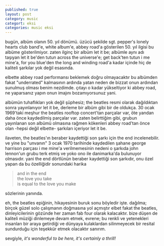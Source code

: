 ```yaml
---
published: true
layout: post
category: music
categort: eksi
categories: music eksi
---
```

bugün, albüm olanın 50. yıl dönümü. üzücü şekilde sgt. pepper's lonely hearts club band'e, white album'e, abbey road'a gösterilen 50. yıl ilgisi bu albüme gösterilmiyor. zaten ilginç bir albüm let it be; albümle aynı adı taşıyan let it be'den tutun across the universe'e; get back'ten tutun i me mine'a, for you blue'den the long and winding road'a kadar içinde hiç de kaliteli şarkılar yok değil esasında.

elbette abbey road performansı beklemek doğru olmayacaktır bu albümden fakat "underrated" kalmasının ardında yatan neden de bizzat onun ardından sunulmuş olması benim nezdimde. çıtayı o kadar yükseltiyor ki abbey road, ne yaparsanız yapın onun imajını bozamıyorsunuz yani.

albümün tuhaflıkları yok değil şüphesiz; the beatles resmi olarak dağıldıktan sonra yayınlanıyor let it be, derleme bir albüm gibi bir de oldukça. 30 ocak 1969'taki meşhur the beatles rooftop concert'tan parçalar var, öte yandan daha önce kaydedilmiş parçalar var. zaten belirttiğim gibi, grubun yayınlanan son albümü olmasına rağmen kökenleri abbey road'tan önce olan -hepsi değil elbette- şarkıları içeriyor let it be.

ilaveten, the beatles'ın beraber kaydettiği son şarkı için the end incelenebilir.
ve yine bu "unvanın" 3 ocak 1970 tarihinde kaydedilen şahane george harrison parçası i me mine'a verilmemesinin nedeni o şarkıda john lennon'un grubu terk etmiş ve yoko ono ile danimarka'da bulunuyor olmasıdır. yani the end dörtlünün beraber kaydettiği son şarkıdır, onu özel yapan da bu özelliğidir sonundaki harika

> and in the end   
the love you take  
is equal to the love you make

sözlerinin yanında.

eh, the beatles epiğinin, hikayesinin buruk sonu böyledir işte. dağılma; birçok güzel solo çalışmanın doğmasına yol açmıştır elbet fakat the beatles, dinleyicilerinin gözünde her zaman fab four olarak kalacaktır.
bize düşen de kaliteli müziği dinlemeye devam etmek, evrene; bu renkli ve yetenekleri insanları bir araya getirdiği ve dünyaya kulaklardan silinmeyecek bir resital sundurduğu için teşekkür etmek olacaktır sanırım.

sevgiyle, _it's wonderful to be here, it's certainly a thrill!_
